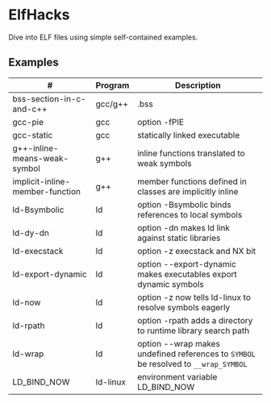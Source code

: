 # ElfHacks

Dive into ELF files using simple self-contained examples.

## Examples

| #                               | Program  | Description                                                                         |
| -----------------------------   | -------- | ----------------------------------------------------------------------------------- |
| bss-section-in-c-and-c++        | gcc/g++  | .bss                                                                                |
| gcc-pie                         | gcc      | option -fPIE                                                                        |
| gcc-static                      | gcc      | statically linked executable                                                        |
| g++-inline-means-weak-symbol    | g++      | inline functions translated to weak symbols                                         |
| implicit-inline-member-function | g++      | member functions defined in classes are implicitly inline                           |
| ld-Bsymbolic                    | ld       | option -Bsymbolic binds references to local symbols                                 |
| ld-dy-dn                        | ld       | option -dn makes ld link against static libraries                                   |
| ld-execstack                    | ld       | option -z execstack and NX bit                                                      |
| ld-export-dynamic               | ld       | option --export-dynamic makes executables export dynamic symbols                    |
| ld-now                          | ld       | option -z now tells ld-linux to resolve symbols eagerly                             |
| ld-rpath                        | ld       | option -rpath adds a directory to runtime library search path                       |
| ld-wrap                         | ld       | option --wrap makes undefined references to `SYMBOL` be resolved to `__wrap_SYMBOL` |
| LD\_BIND\_NOW                   | ld-linux | environment variable LD\_BIND\_NOW                                                  |
